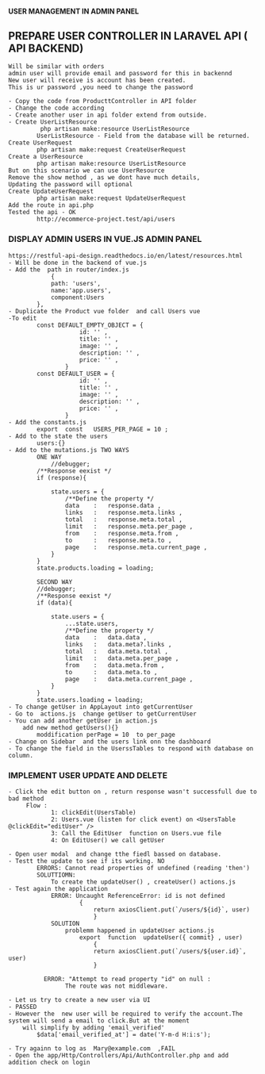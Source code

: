 #### USER MANAGEMENT IN ADMIN PANEL

## PREPARE USER CONTROLLER IN LARAVEL API ( API BACKEND)
    Will be similar with orders
    admin user will provide email and password for this in backennd
    New user will receive is account has been created.
    This is ur password ,you need to change the password
    
    - Copy the code from ProducttController in API folder
    - Change the code according
    - Create another user in api folder extend from outside.
    - Create UserListResource 
             php artisan make:resource UserListResource 
            UserListResource - Field from the database will be returned.
    Create UserRequest
            php artisan make:request CreateUserRequest  
    Create a UserResource
            php artisan make:resource UserListResource 
    But on this scenario we can use UserResource
    Remove the show method , as we dont have much details,
    Updating the password will optional
    Create UpdateUserRequest
            php artisan make:request UpdateUserRequest  
    Add the route in api.php
    Tested the api - OK
            http://ecommerce-project.test/api/users

### DISPLAY ADMIN USERS IN VUE.JS ADMIN PANEL 
    https://restful-api-design.readthedocs.io/en/latest/resources.html
    - Will be done in the backend of vue.js
    - Add the  path in router/index.js 
                {
                path: 'users',
                name:'app.users',
                component:Users
            },
    - Duplicate the Product vue folder  and call Users vue 
    -To edit 
            const DEFAULT_EMPTY_OBJECT = {
                        id: '' ,
                        title: '' ,
                        image: '' ,
                        description: '' ,
                        price: '' ,
                    }
            const DEFAULT_USER = {
                        id: '' ,
                        title: '' ,
                        image: '' ,
                        description: '' ,
                        price: '' ,
                    }
    - Add the constants.js 
            export  const   USERS_PER_PAGE = 10 ;
    - Add to the state the users
            users:{}
    - Add to the mutations.js TWO WAYS 
            ONE WAY
                //debugger;
            /**Response eexist */
            if (response){
        
                state.users = {
                    /**Define the property */
                    data    :   response.data ,
                    links   :   response.meta.links ,
                    total   :   response.meta.total ,
                    limit   :   response.meta.per_page ,
                    from    :   response.meta.from ,
                    to      :   response.meta.to ,
                    page    :   response.meta.current_page ,
                }
            }
            state.products.loading = loading;
            
            SECOND WAY
            //debugger;
            /**Response eexist */
            if (data){
        
                state.users = {
                    ...state.users,
                    /**Define the property */
                    data    :   data.data ,
                    links   :   data.meta?.links ,
                    total   :   data.meta.total ,
                    limit   :   data.meta.per_page ,
                    from    :   data.meta.from ,
                    to      :   data.meta.to ,
                    page    :   data.meta.current_page ,
                }
            }
            state.users.loading = loading;
    - To change getUser in AppLayout into getCurrentUser
    - Go to  actions.js  change getUser to getCurrentUser
    - You can add another getUser in action.js
        add new method getUsers(){}
            moddification perPage = 10  to per_page
    - Change on Sidebar  and the users link onn the dashboard
    - To change the field in the UserssTables to respond with database on column.

### IMPLEMENT USER UPDATE AND DELETE
    - Click the edit button on , return response wasn't successfull due to bad method 
         Flow : 
                1: clickEdit(UsersTable) 
                2: Users.vue (listen for click event) on <UsersTable @clickEdit="editUser" />
                3: Call the EditUser  function on Users.vue file
                4: On EditUser() we call getUser

    - Open user modal  and change tthe fiedl bassed on database.
    - Testt the update to see if its working. NO
            ERRORS: Cannot read properties of undefined (reading 'then')
            SOLUTTIOMN:
                To create the updateUser() , createUser() actions.js
    - Test again the application
                ERROR: Uncaught ReferenceError: id is not defined
                        {
                            return axiosClient.put(`/users/${id}`, user)
                            }
                SOLUTION
                    problemm happened in updateUser actions.js
                        export  function  updateUser({ commit} , user)
                            {
                            return axiosClient.put(`/users/${user.id}`, user)
                            }

              ERROR: "Attempt to read property "id" on null :
                    The route was not middleware.

    - Let us try to create a new user via UI
    - PASSED
    - However the  new user will be required to verify the account.The system will send a email to click.But at the moment
        will simplify by adding 'email_verified'
            $data['email_verified_at'] = date('Y-m-d H:i:s');

    - Try againn to log as 	Mary@example.com  ,FAIL
    - Open the app/Http/Controllers/Api/AuthController.php and add addition check on login

       
                            
